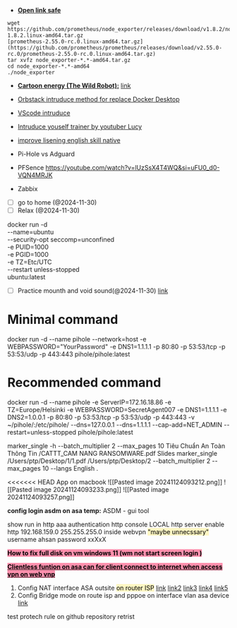 - **[Open link safe](https://youtube.com/shorts/ElQxbbNBayI?si=SYOIFyCQ8Y9axI7o)**

```
wget https://github.com/prometheus/node_exporter/releases/download/v1.8.2/node_exporter-1.8.2.linux-amd64.tar.gz
[prometheus-2.55.0-rc.0.linux-amd64.tar.gz](https://github.com/prometheus/prometheus/releases/download/v2.55.0-rc.0/prometheus-2.55.0-rc.0.linux-amd64.tar.gz)
tar xvfz node_exporter-*.*-amd64.tar.gz
cd node_exporter-*.*-amd64
./node_exporter
```

- **[Cartoon energy (The Wild Robot):](https://motchilltc.us/xem/robot-hoang-da-the-wild-robot/full)** [link](https://motchilltc.us/xem/robot-hoang-da-the-wild-robot/full)

- [Orbstack intruduce method for replace Docker Desktop](https://www.youtube.com/watch?v=aJe7CvQ-aM8)

- [VScode intruduce](https://www.youtube.com/watch?v=1ZfO149BJvg&t=208s)

- [Intruduce youself trainer by youtuber Lucy](https://www.youtube.com/watch?v=QgjkjsqAzvo)

- [improve lisening english skill native](https://youtube.com/watch?v=D6_qpaSxAQc&si=x7c1gERtsJ7j5B96 )
  
- Pi-Hole vs Adguard

- PFSence https://youtube.com/watch?v=lUzSsX4T4WQ&si=uFU0_d0-VQN4MRJK


- Zabbix
- [ ] go to home (@2024-11-30)
- [ ] Relax (@2024-11-30)

docker run -d \
--name=ubuntu \
--security-opt seccomp=unconfined \
-e PUID=1000 \
-e PGID=1000 \
-e TZ=Etc/UTC \
--restart unless-stopped \
ubuntu:latest
- [ ] Practice mounth and void sound(@2024-11-30) [link](https://www.youtube.com/watch?v=l69yZ5xabbo&t=3s)

# Minimal command
docker run -d --name pihole --network=host -e WEBPASSWORD="YourPassword" -e DNS1=1.1.1.1 -p 80:80 -p 53:53/tcp -p 53:53/udp -p 443:443 pihole/pihole:latest

# Recommended command
docker run -d --name pihole -e ServerIP=172.16.18.86 -e TZ=Europe/Helsinki -e WEBPASSWORD=SecretAgent007 -e DNS1=1.1.1.1 -e DNS2=1.0.0.1 -p 80:80 -p 53:53/tcp -p 53:53/udp -p 443:443 -v ~/pihole/:/etc/pihole/ --dns=127.0.0.1 --dns=1.1.1.1 --cap-add=NET_ADMIN --restart=unless-stopped pihole/pihole:latest

marker_single -h --batch_multiplier 2 --max_pages 10 Tiêu Chuẩn An Toàn Thông Tin /CATTT_CAM NANG RANSOMWARE.pdf Slides
marker_single /Users/ptp/Desktop/1/1.pdf /Users/ptp/Desktop/2 --batch_multiplier 2 --max_pages 10 --langs English
.


<<<<<<< HEAD
App on macbook
![[Pasted image 20241124093212.png]]
![[Pasted image 20241124093233.png]]
![[Pasted image 20241124093257.png]]

**config login asdm on asa temp:** 
ASDM - gui tool

show run in http
aaa authentication http console LOCAL
http server enable
http 192.168.159.0 255.255.255.0 inside
webvpn <mark style="background: #FFF3A3A6;">"maybe unnecssary"</mark>
username ahsan password xxXxX



<mark style="background: #FF5582A6;">**How to fix full disk on vm windows 11 (wm not start screen login )**</mark>

[<mark style="background: #FF5582A6;">**Clientless funtion on asa can for client connect to internet when access vpn on web vnp**</mark>](https://www.networkgalaxy.org/2013/06/clientless-ssl-vpn-webvpn-configuration.html?m=1)

1. Config NAT interface ASA outsite <mark style="background: #FFF3A3A6;">on router ISP</mark> [link](https://networklessons.com/cisco/asa-firewall/cisco-asa-anyconnect-remote-access-vpn) [link2](https://www.networkstraining.com/cisco-asa-firewall-with-pppoe/) [link3](https://networkengineering.stackexchange.com/questions/41959/vpn-ipsec-tunnel-between-private-ip-asa-public-ip-asa) [link4](https://www.cisco.com/c/en/us/support/docs/security/ios-easy-vpn/200307-Configure-Easy-VPN-Tunnel-Between-Router.html) [link5](https://www.cisco.com/c/en/us/support/docs/ip/network-address-translation-nat/13778-9.html)
2. Config Bridge mode on route isp and pppoe on interface vlan asa device [link](https://www.expertnetworkconsultant.com/expert-approach-in-successfully-networking-devices/configure-cisco-asa-5506-x-for-pppoe-passthrough/)

test protech rule on github repository
retrist 


